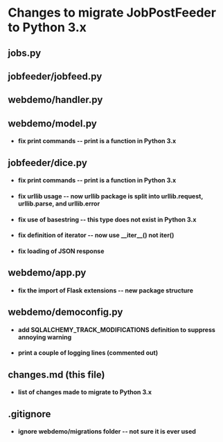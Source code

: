#  Changes to migrate JobPostFeeder to Python 3.x


## jobs.py
## jobfeeder/jobfeed.py
## webdemo/handler.py
## webdemo/model.py
* #### 	fix print commands -- print is a function in Python 3.x


## jobfeeder/dice.py
* #### 	fix print commands -- print is a function in Python 3.x
* ####	fix urllib usage -- now urllib package is split into urllib.request, urllib.parse, and urllib.error
* ####	fix use of basestring -- this type does not exist in Python 3.x
* ####	fix definition of iterator -- now use \_\_iter\_\_() not iter()
* ####	fix loading of JSON response


## webdemo/app.py
* ####	fix the import of Flask extensions -- new package structure


## webdemo/democonfig.py
* ####	add SQLALCHEMY_TRACK_MODIFICATIONS definition to suppress annoying warning
* ####	print a couple of logging lines (commented out)


## changes.md (this file)
* ####	list of changes made to migrate to Python 3.x


## .gitignore
* #### 	ignore webdemo/migrations folder -- not sure it is ever used

